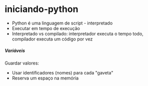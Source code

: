 # iniciando-python

<p>
  <ul>
    <li>Python é uma linguagem de script - interpretado</li>
    <li>Executar em tempo de execução</li>
    <li>Interpretado vs compilado: interpretador executa o tempo todo, compilador executa um código por vez</li>
  </ul>
</p>

<h5>Variáveis</h5>
<p>Guardar valores:</p>
<ul>
  <li>Usar identificadores (nomes) para cada "gaveta"</li>
  <li>Reserva um espaço na memória</li>
</ul>
